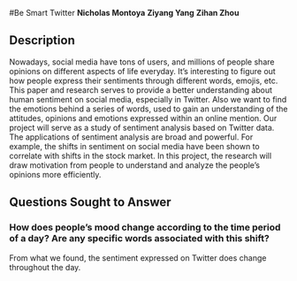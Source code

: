 #Be Smart Twitter
**Nicholas Montoya**
**Ziyang Yang**
**Zihan Zhou**

## Description
Nowadays, social media have tons of users, and millions of people share opinions on different aspects of life everyday. It’s interesting to figure out how people express their sentiments through different words, emojis, etc. This paper and research serves to provide a better understanding about human sentiment on social media, especially in Twitter. Also we want to find the emotions behind a series of words, used to gain an understanding of the attitudes, opinions and emotions expressed within an online mention. 
Our project will serve as a study of sentiment analysis based on Twitter data. The applications of sentiment analysis are broad and powerful. For example, the shifts in sentiment on social media have been shown to correlate with shifts in the stock market. In this project, the research will draw motivation from people to understand and analyze the people’s opinions more efficiently.

## Questions Sought to Answer

### How does people’s mood change according to the time period of a day?  Are any specific words associated with this shift?

From what we found, the sentiment expressed on Twitter does change throughout the day.
